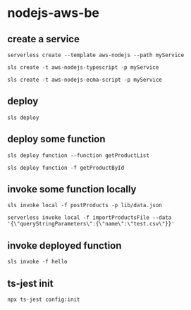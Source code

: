 # nodejs-aws-be

## create a service ##
`serverless create --template aws-nodejs --path myService`

`sls create -t aws-nodejs-typescript -p myService`

`sls create -t aws-nodejs-ecma-script -p myService`

## deploy ##
`sls deploy`

## deploy some function ##
`sls deploy function --function getProductList`

`sls deploy function -f getProductById`

## invoke some function locally ##
`sls invoke local -f postProducts -p lib/data.json`

`serverless invoke local -f importProductsFile --data '{\"queryStringParameters\":{\"name\":\"test.csv\"}}'`

## invoke deployed function ##
`sls invoke -f hello`

## ts-jest init ##
`npx ts-jest config:init`

